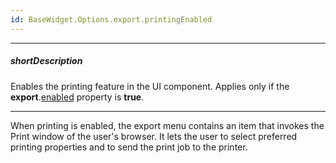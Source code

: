 ```yaml
---
id: BaseWidget.Options.export.printingEnabled
---
```

---
##### shortDescription
Enables the printing feature in the UI component. Applies only if the **export**.[enabled](/api-reference/10%20UI%20Components/BaseWidget/1%20Configuration/export/enabled.md '{basewidgetpath}/Configuration/export#enabled') property is **true**.

---
When printing is enabled, the export menu contains an item that invokes the Print window of the user's browser. It lets the user to select preferred printing properties and to send the print job to the printer.